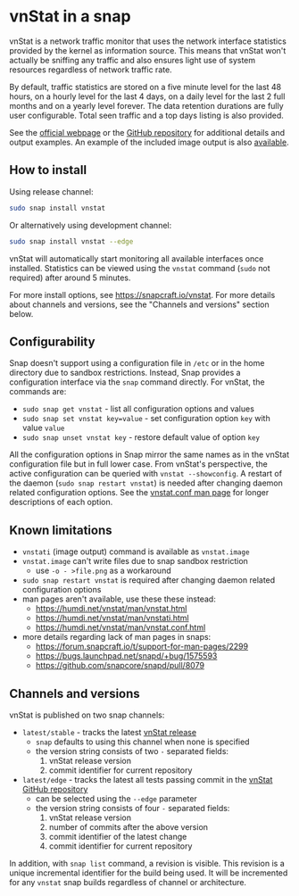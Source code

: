 # vnStat in a snap

vnStat is a network traffic monitor that uses the network
interface statistics provided by the kernel as information source. This
means that vnStat won't actually be sniffing any traffic and also ensures
light use of system resources regardless of network traffic rate.

By default, traffic statistics are stored on a five minute level for the last
48 hours, on a hourly level for the last 4 days, on a daily level for the
last 2 full months and on a yearly level forever. The data retention durations
are fully user configurable. Total seen traffic and a top days listing is also
provided.

See the [official webpage](https://humdi.net/vnstat/) or the
[GitHub repository](https://github.com/vergoh/vnstat) for additional details
and output examples. An example of the included image output is also
[available](https://humdi.net/vnstat/cgidemo/).

## How to install

Using release channel:

```sh
sudo snap install vnstat
```

Or alternatively using development channel:

```sh
sudo snap install vnstat --edge
```

vnStat will automatically start monitoring all available interfaces once installed. Statistics
can be viewed using the `vnstat` command (`sudo` not required) after around 5 minutes.

For more install options, see <https://snapcraft.io/vnstat>.
For more details about channels and versions, see the "Channels and versions" section below.

## Configurability

Snap doesn't support using a configuration file in `/etc` or in the home directory
due to sandbox restrictions. Instead, Snap provides a configuration interface via
the `snap` command directly. For vnStat, the commands are:

- `sudo snap get vnstat` - list all configuration options and values
- `sudo snap set vnstat key=value` - set configuration option `key` with value `value`
- `sudo snap unset vnstat key` - restore default value of option `key`

All the configuration options in Snap mirror the same names as in the vnStat configuration
file but in full lower case. From vnStat's perspective, the active configuration can be
queried with `vnstat --showconfig`. A restart of the daemon (`sudo snap restart vnstat`)
is needed after changing daemon related configuration options. See the
[vnstat.conf man page](https://humdi.net/vnstat/man/vnstat.conf.html) for longer descriptions
of each option.

## Known limitations

- `vnstati` (image output) command is available as `vnstat.image`
- `vnstat.image` can't write files due to snap sandbox restriction
  - use `-o - >file.png` as a workaround
- `sudo snap restart vnstat` is required after changing daemon related configuration options
- man pages aren't available, use these these instead:
  - <https://humdi.net/vnstat/man/vnstat.html>
  - <https://humdi.net/vnstat/man/vnstati.html>
  - <https://humdi.net/vnstat/man/vnstat.conf.html>
- more details regarding lack of man pages in snaps:
  - <https://forum.snapcraft.io/t/support-for-man-pages/2299>
  - <https://bugs.launchpad.net/snapd/+bug/1575593>
  - <https://github.com/snapcore/snapd/pull/8079>

## Channels and versions

vnStat is published on two snap channels:

- `latest/stable` - tracks the latest [vnStat release](https://github.com/vergoh/vnstat/releases)
  - `snap` defaults to using this channel when none is specified
  - the version string consists of two `-` separated fields:
    1. vnStat release version
    2. commit identifier for current repository
- `latest/edge` - tracks the latest all tests passing commit in the [vnStat GitHub repository](https://github.com/vergoh/vnstat)
  - can be selected using the `--edge` parameter
  - the version string consists of four `-` separated fields:
    1. vnStat release version
    2. number of commits after the above version
    3. commit identifier of the latest change
    4. commit identifier for current repository

In addition, with `snap list` command, a revision is visible. This revision is a unique incremental
identifier for the build being used. It will be incremented for any `vnstat` snap builds regardless of
channel or architecture.
